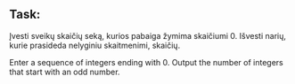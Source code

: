 ## Task:

Įvesti sveikų skaičių seką, kurios pabaiga žymima skaičiumi 0. Išvesti narių, kurie prasideda nelyginiu skaitmenimi, skaičių.

Enter a sequence of integers ending with 0. Output the number of integers that start with an odd number.